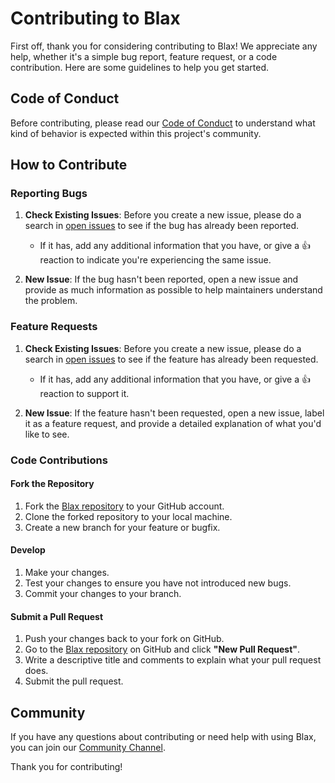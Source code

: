 # Contributing to Blax

First off, thank you for considering contributing to Blax! We appreciate any help, whether it's a simple bug report, feature request, or a code contribution. Here are some guidelines to help you get started.

## Code of Conduct

Before contributing, please read our [Code of Conduct](CODE_OF_CONDUCT.md) to understand what kind of behavior is expected within this project's community.

## How to Contribute

### Reporting Bugs

1. **Check Existing Issues**: Before you create a new issue, please do a search in [open issues](https://github.com/RednibCoding/Blax/issues) to see if the bug has already been reported.

   - If it has, add any additional information that you have, or give a :+1: reaction to indicate you're experiencing the same issue.

2. **New Issue**: If the bug hasn't been reported, open a new issue and provide as much information as possible to help maintainers understand the problem.

### Feature Requests

1. **Check Existing Issues**: Before you create a new issue, please do a search in [open issues](https://github.com/RednibCoding/Blax/issues) to see if the feature has already been requested.

   - If it has, add any additional information that you have, or give a :+1: reaction to support it.

2. **New Issue**: If the feature hasn't been requested, open a new issue, label it as a feature request, and provide a detailed explanation of what you'd like to see.

### Code Contributions

#### Fork the Repository

1. Fork the [Blax repository](https://github.com/RednibCoding/Blax) to your GitHub account.
2. Clone the forked repository to your local machine.
3. Create a new branch for your feature or bugfix.

#### Develop

1. Make your changes.
2. Test your changes to ensure you have not introduced new bugs.
3. Commit your changes to your branch.

#### Submit a Pull Request

1. Push your changes back to your fork on GitHub.
2. Go to the [Blax repository](https://github.com/RednibCoding/Blax) on GitHub and click **"New Pull Request"**.
3. Write a descriptive title and comments to explain what your pull request does.
4. Submit the pull request.

## Community

If you have any questions about contributing or need help with using Blax, you can join our [Community Channel](#).

Thank you for contributing!
